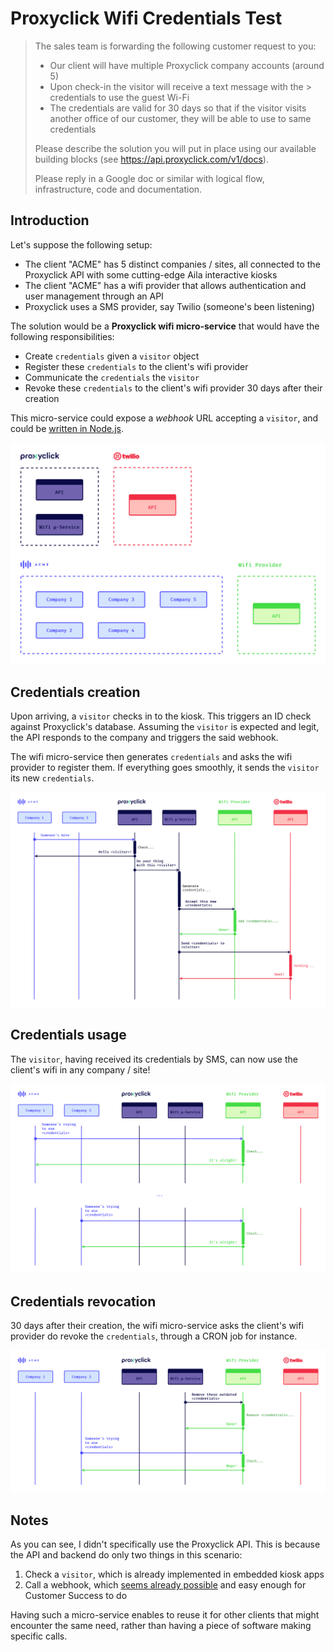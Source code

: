 # Proxyclick Wifi Credentials Test

> The sales team is forwarding the following customer request to you:
>
> - Our client will have multiple Proxyclick company accounts (around 5)
> - Upon check-in the visitor will receive a text message with the > credentials to use the guest Wi-Fi
> - The credentials are valid for 30 days so that if the visitor visits another office of our customer, they will be able to use to same credentials
>
> Please describe the solution you will put in place using our available building blocks (see https://api.proxyclick.com/v1/docs).
>
> Please reply in a Google doc or similar with logical flow, infrastructure, code and documentation.

## Introduction

Let's suppose the following setup:

- The client "ACME" has 5 distinct companies / sites, all connected to the Proxyclick API with some cutting-edge Aila interactive kiosks
- The client "ACME" has a wifi provider that allows authentication and user management through an API
- Proxyclick uses a SMS provider, say Twilio (someone's been listening)

The solution would be a **Proxyclick wifi micro-service** that would have the following responsibilities:

- Create `credentials` given a `visitor` object
- Register these `credentials` to the client's wifi provider
- Communicate the `credentials` the `visitor`
- Revoke these `credentials` to the client's wifi provider 30 days after their creation

This micro-service could expose a _webhook_ URL accepting a `visitor`, and could be [written in Node.js](https://github.com/proxyclick/interview-wifi-credentials).

![Overview](./img/overview.png)

## Credentials creation

Upon arriving, a `visitor` checks in to the kiosk. This triggers an ID check against Proxyclick's database. Assuming the `visitor` is expected and legit, the API responds to the company and triggers the said webhook.

The wifi micro-service then generates `credentials` and asks the wifi provider to register them. If everything goes smoothly, it sends the `visitor` its new `credentials`.

![Credentials creation](./img/creation.png)

## Credentials usage

The `visitor`, having received its credentials by SMS, can now use the client's wifi in any company / site!

![Credentials usage](./img/usage.png)

## Credentials revocation

30 days after their creation, the wifi micro-service asks the client's wifi provider do revoke the `credentials`, through a CRON job for instance.

![Credentials revocation](./img/revocation.png)

## Notes

As you can see, I didn't specifically use the Proxyclick API. This is because the API and backend do only two things in this scenario:

1. Check a `visitor`, which is already implemented in embedded kiosk apps
2. Call a webhook, which [seems already possible](https://help.proxyclick.com/visitor-management/webhooks/) and easy enough for Customer Success to do

Having such a micro-service enables to reuse it for other clients that might encounter the same need, rather than having a piece of software making specific calls.
